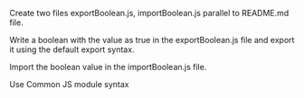Create two files exportBoolean.js, importBoolean.js parallel to README.md file.

Write a boolean with the value as true in the exportBoolean.js file and export it using the default export syntax.

Import the boolean value in the importBoolean.js file.

Use Common JS module syntax